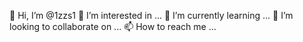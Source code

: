 👋 Hi, I’m @1zzs1
👀 I’m interested in ...
🌱 I’m currently learning ...
💞️ I’m looking to collaborate on ...
📫 How to reach me ...
